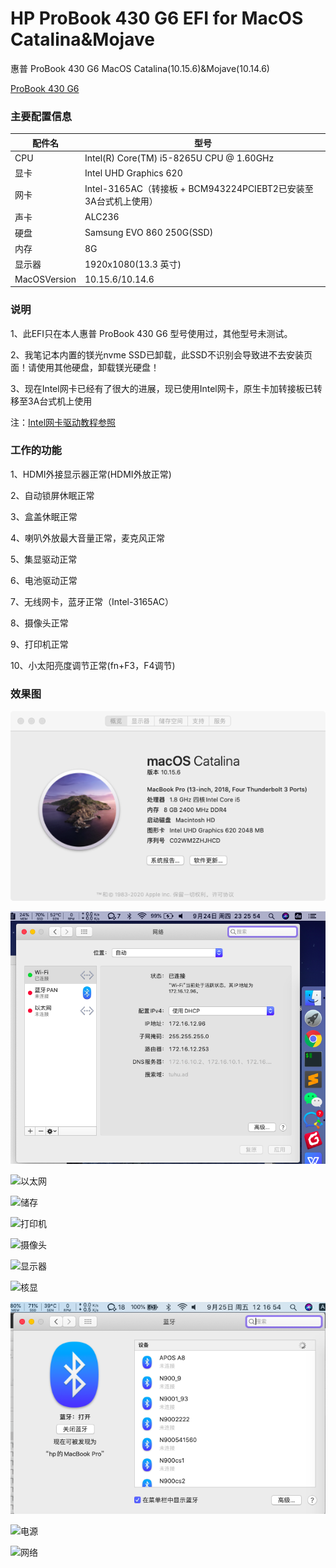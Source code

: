 # HP ProBook 430 G6 EFI for MacOS Catalina&Mojave

惠普 ProBook 430 G6 MacOS Catalina(10.15.6)&Mojave(10.14.6)

[ProBook 430 G6](https://github.com/YGQ8988/HP-ProBook430G6)

### 主要配置信息

| 配件名      | 型号    |
| --------- | -------- |
| CPU    | Intel(R) Core(TM) i5-8265U CPU @ 1.60GHz  |
| 显卡     | Intel UHD Graphics 620     |
| 网卡     | Intel-3165AC（转接板 + BCM943224PCIEBT2已安装至3A台式机上使用） |
| 声卡 | ALC236    |
| 硬盘 | Samsung EVO 860 250G(SSD)    |
| 内存 | 8G    |
| 显示器 | 1920x1080(13.3 英寸)    |
|  MacOSVersion | 10.15.6/10.14.6 |

### 说明

1、此EFI只在本人惠普 ProBook 430 G6 型号使用过，其他型号未测试。

2、我笔记本内置的镁光nvme SSD已卸载，此SSD不识别会导致进不去安装页面！请使用其他硬盘，卸载镁光硬盘！

3、现在Intel网卡已经有了很大的进展，现已使用Intel网卡，原生卡加转接板已转移至3A台式机上使用

注：[Intel网卡驱动教程参照](http://bbs.pcbeta.com/viewthread-1848662-1-1.html)

### 工作的功能

1、HDMI外接显示器正常(HDMI外放正常)

2、自动锁屏休眠正常

3、盒盖休眠正常

4、喇叭外放最大音量正常，麦克风正常

5、集显驱动正常

6、电池驱动正常

7、无线网卡，蓝牙正常（Intel-3165AC）

8、摄像头正常

9、打印机正常

10、小太阳亮度调节正常(fn+F3，F4调节)

### 效果图

![概览](https://github.com/YGQ8988/HP-ProBook430G6/blob/master/%E6%88%AA%E5%9B%BE%E6%AC%A3%E8%B5%8F/10.15.6%E5%85%B3%E4%BA%8E%E6%9C%AC%E6%9C%BA.png)

![WIFI](https://github.com/YGQ8988/HP-ProBook430G6/blob/master/%E6%88%AA%E5%9B%BE%E6%AC%A3%E8%B5%8F/10.15.6WIFI.png)

![以太网](https://github.com/YGQ8988/HP-ProBook430G6/blob/master/%E6%88%AA%E5%9B%BE%E6%AC%A3%E8%B5%8F/%E4%BB%A5%E5%A4%AA%E7%BD%91.png)

![储存](https://github.com/YGQ8988/HP-ProBook430G6/blob/master/%E6%88%AA%E5%9B%BE%E6%AC%A3%E8%B5%8F/%E5%82%A8%E5%AD%98.png)

![打印机](https://github.com/YGQ8988/HP-ProBook430G6/blob/master/%E6%88%AA%E5%9B%BE%E6%AC%A3%E8%B5%8F/%E6%89%93%E5%8D%B0%E6%9C%BA.png)

![摄像头](https://github.com/YGQ8988/HP-ProBook430G6/blob/master/%E6%88%AA%E5%9B%BE%E6%AC%A3%E8%B5%8F/%E6%91%84%E5%83%8F%E5%A4%B4.png)

![显示器](https://github.com/YGQ8988/HP-ProBook430G6/blob/master/%E6%88%AA%E5%9B%BE%E6%AC%A3%E8%B5%8F/%E6%98%BE%E7%A4%BA%E5%99%A8.png)

![核显](https://github.com/YGQ8988/HP-ProBook430G6/blob/master/%E6%88%AA%E5%9B%BE%E6%AC%A3%E8%B5%8F/%E6%A0%B8%E6%98%BE.png)

![蓝牙](https://github.com/YGQ8988/HP-ProBook430G6/blob/master/%E6%88%AA%E5%9B%BE%E6%AC%A3%E8%B5%8F/10.15.6%E8%93%9D%E7%89%99.png)

![电源](https://github.com/YGQ8988/HP-ProBook430G6/blob/master/%E6%88%AA%E5%9B%BE%E6%AC%A3%E8%B5%8F/%E7%94%B5%E6%BA%90.png)

![网络](https://github.com/YGQ8988/HP-ProBook430G6/blob/master/%E6%88%AA%E5%9B%BE%E6%AC%A3%E8%B5%8F/%E7%BD%91%E7%BB%9C.png)

